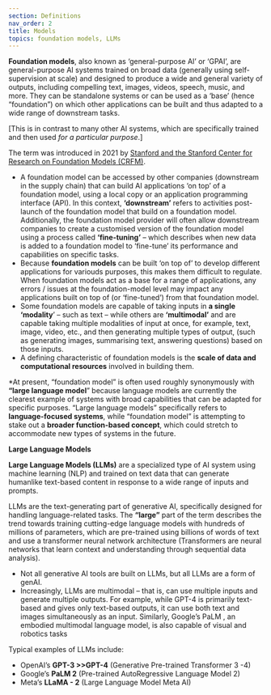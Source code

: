 ```yaml
---
section: Definitions
nav_order: 2
title: Models
topics: foundation models, LLMs
---
```



**Foundation models**, also known as ‘general-purpose AI’ or ‘GPAI’, are general-purpose AI systems trained on broad data (generally using self-supervision at scale) and designed to produce a wide and general variety of outputs, including compelling text, images, videos, speech, music, and more. They can be standalone systems or can be used as a ‘base’ (hence “foundation”) on which other applications can be built and thus adapted to a wide range of downstream tasks.

[This is in contrast to many other AI systems, which are specifically trained and then used *for a particular purpose*.] 

The term was introduced in 2021 by [Stanford and the Stanford Center for Research on Foundation Models (CRFM)]( arXiv:2108.07258).

- A foundation model can be accessed by other companies (downstream in the supply chain) that can build AI applications ‘on top’ of a foundation model, using a local copy or an application programming interface (API). In this context, **‘downstream’** refers to activities post-launch of the foundation model that build on a foundation model.  Additionally, the foundation model provider will often allow downstream companies to create a customised version of the foundation model using a process called **‘fine-tuning’** – which describes when new data is added to a foundation model to ‘fine-tune’ its performance and capabilities on specific tasks.
- Because **foundation models** can be built ‘on top of’ to develop different applications for variouds purposes, this makes them difficult to regulate. When foundation models act as a base for a range of applications, any errors / issues at the foundation-model level may impact any applications built on top of (or ‘fine-tuned’) from that foundation model.
- Some foundation models are capable of taking inputs in **a single ‘modality**’ – such as text – while others are **‘multimodal’** and are capable taking multiple modalities of input at once, for example, text, image, video, etc., and then generating multiple types of output, (such as generating images, summarising text, answering questions) based on those inputs.
- A defining characteristic of foundation models is the **scale of data and computational resources** involved in building them.

*At present, “foundation model” is often used roughly synonymously with **“large language model**” because language models are currently the clearest example of systems with broad capabilities that can be adapted for specific purposes. “Large language models” specifically refers to **language-focused systems**, while “foundation model” is attempting to stake out a **broader function-based concept**, which could stretch to accommodate new types of systems in the future.

**Large Language Models**

**Large Language Models (LLMs)** are a specialized type of AI system using machine learning (NLP) and trained on text data that can generate humanlike text-based content in response to a wide range of inputs and prompts.

LLMs are the text-generating part of generative AI, specifically designed for handling language-related tasks. The **“large”** part of the term describes the trend towards training cutting-edge language models with hundreds of millions of parameters, which are pre-trained using billions of words of text and use a transformer neural network architecture (Transformers are neural networks that learn context and understanding through sequential data analysis).

- Not all generative AI tools are built on LLMs, but all LLMs are a form of genAI.
- Increasingly, LLMs are multimodal – that is, can use multiple inputs and generate multiple outputs. For example, while GPT-4 is primarily text-based and gives only text-based outputs, it can use both text and images simultaneously as an input. Similarly, Google’s PaLM , an embodied multimodal language model, is also capable of visual and robotics tasks

Typical examples of LLMs include:

- OpenAI’s **GPT-3 >>GPT-4** (Generative Pre-trained Transformer 3 -4)
- Google’s **PaLM 2** (Pre-trained AutoRegressive Language Model 2)
- Meta’s **LLaMA - 2** (Large Language Model Meta AI)
